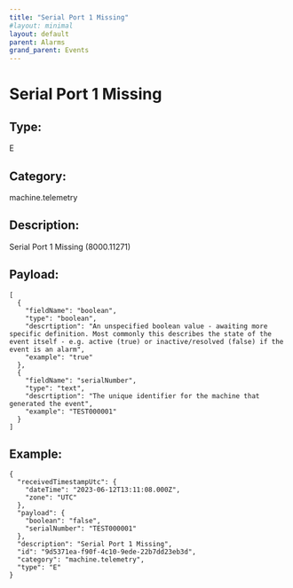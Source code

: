 ```yaml
---
title: "Serial Port 1 Missing"
#layout: minimal
layout: default
parent: Alarms
grand_parent: Events
---
```


# Serial Port 1 Missing

## Type:

E

## Category:

machine.telemetry

## Description: 

Serial Port 1 Missing (8000.11271)

## Payload:

```
[
  {
    "fieldName": "boolean",
    "type": "boolean",
    "descrtiption": "An unspecified boolean value - awaiting more specific definition. Most commonly this describes the state of the event itself - e.g. active (true) or inactive/resolved (false) if the event is an alarm",
    "example": "true"
  },
  {
    "fieldName": "serialNumber",
    "type": "text",
    "descrtiption": "The unique identifier for the machine that generated the event",
    "example": "TEST000001"
  }
]
```

## Example:

```
{
  "receivedTimestampUtc": {
    "dateTime": "2023-06-12T13:11:08.000Z",
    "zone": "UTC"
  },
  "payload": {
    "boolean": "false",
    "serialNumber": "TEST000001"
  },
  "description": "Serial Port 1 Missing",
  "id": "9d5371ea-f90f-4c10-9ede-22b7dd23eb3d",
  "category": "machine.telemetry",
  "type": "E"
}
```
